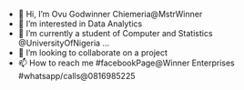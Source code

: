 - 👋 Hi, I’m Ovu Godwinner Chiemeria@MstrWinner
- 👀 I’m interested in Data Analytics 
- 🌱 I’m currently a student of Computer and Statistics @UniversityOfNigeria ...
- 💞️ I’m looking to collaborate on a project 
- 📫 How to reach me #facebookPage@Winner Enterprises #whatsapp/calls@0816985225

<!---
MstrWinner ✨ ✨ 
--->
